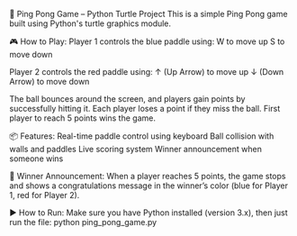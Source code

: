 🏓 Ping Pong Game – Python Turtle Project
This is a simple Ping Pong game built using Python's turtle graphics module.

🎮 How to Play:
Player 1 controls the blue paddle using:
W to move up
S to move down

Player 2 controls the red paddle using:
↑ (Up Arrow) to move up
↓ (Down Arrow) to move down

The ball bounces around the screen, and players gain points by successfully hitting it.
Each player loses a point if they miss the ball.
First player to reach 5 points wins the game.

📦 Features:
Real-time paddle control using keyboard
Ball collision with walls and paddles
Live scoring system
Winner announcement when someone wins

📢 Winner Announcement:
When a player reaches 5 points, the game stops and shows a congratulations message in the winner’s color (blue for Player 1, red for Player 2).

▶️ How to Run:
Make sure you have Python installed (version 3.x), then just run the file:
python ping_pong_game.py
